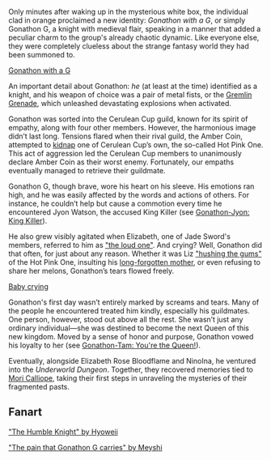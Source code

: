 Only minutes after waking up in the mysterious white box, the individual clad in orange proclaimed a new identity: _Gonathon with a G_, or simply Gonathon G, a knight with medieval flair, speaking in a manner that added a peculiar charm to the group's already chaotic dynamic. Like everyone else, they were completely clueless about the strange fantasy world they had been summoned to.

[Gonathon with a G](#embed:https://www.youtube.com/live/y9KKa_k2VTU?si=wZsW1DBJimIdz-06&t=607)

An important detail about Gonathon: _he_ (at least at the time) identified as a knight, and his weapon of choice was a pair of metal fists, or the [Gremlin Grenade](https://www.youtube.com/live/y9KKa_k2VTU?feature=shared&t=3085), which unleashed devastating explosions when activated.

Gonathon was sorted into the Cerulean Cup guild, known for its spirit of empathy, along with four other members. However, the harmonious image didn’t last long. Tensions flared when their rival guild, the Amber Coin, attempted to [kidnap](https://www.youtube.com/live/y9KKa_k2VTU?si=xE2vDkSE0e1yKT_w&t=5565) one of Cerulean Cup’s own, the so-called Hot Pink One. This act of aggression led the Cerulean Cup members to unanimously declare Amber Coin as their worst enemy. Fortunately, our empaths eventually managed to retrieve their guildmate.

Gonathon G, though brave, wore his heart on his sleeve. His emotions ran high, and he was easily affected by the words and actions of others. For instance, he couldn’t help but cause a commotion every time he encountered Jyon Watson, the accused King Killer (see [Gonathon-Jyon: King Killer](#edge:gigi-ame)).

He also grew visibly agitated when Elizabeth, one of Jade Sword's members, referred to him as ["the loud one"](https://www.youtube.com/live/y9KKa_k2VTU?si=xoXIP9Ni9qdFv1mJ&t=9070). And crying? Well, Gonathon did that often, for just about any reason. Whether it was Liz ["hushing the gums"](https://www.youtube.com/live/y9KKa_k2VTU?si=uOA9eA5-H_wGz8oT&t=7910) of the Hot Pink One, insulting his [long-forgotten mother](https://www.youtube.com/live/y9KKa_k2VTU?si=m_ePVuEIKMxJr459&t=6031), or even refusing to share her melons, Gonathon’s tears flowed freely.

[Baby crying](#embed:https://www.youtube.com/live/y9KKa_k2VTU?si=XQ3I0HtnRB2G2yhn&t=9151)

Gonathon's first day wasn’t entirely marked by screams and tears. Many of the people he encountered treated him kindly, especially his guildmates. One person, however, stood out above all the rest. She wasn’t just any ordinary individual—she was destined to become the next Queen of this new kingdom. Moved by a sense of honor and purpose, Gonathon vowed his loyalty to her (see [Gonathon-Tam: You're the Queen!](#edge:gigi-kronii)).

Eventually, alongside Elizabeth Rose Bloodflame and NinoIna, he ventured into the _Underworld Dungeon_. Together, they recovered memories tied to [Mori Calliope](https://www.youtube.com/live/y9KKa_k2VTU?feature=shared&t=12343), taking their first steps in unraveling the mysteries of their fragmented pasts.

## Fanart

["The Humble Knight" by Hyoweii](https://x.com/weiiyxn/status/1902360036522991650)

["The pain that Gonathon G carries" by Meyshi](https://x.com/Meyshi29/status/1833782799490601208)
